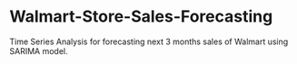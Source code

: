 # Walmart-Store-Sales-Forecasting
Time Series Analysis for forecasting next 3 months sales of Walmart using SARIMA model.
